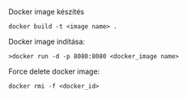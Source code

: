 Docker image készítés
```shell
docker build -t <image name> .
```
Docker image indítása:
```shell
>docker run -d -p 8080:8080 <docker_image name>
```
Force delete docker image:
```shell
docker rmi -f <docker_id>
```